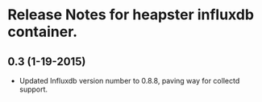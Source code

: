 # Release Notes for heapster influxdb container.

## 0.3 (1-19-2015)
- Updated Influxdb version number to 0.8.8, paving way for collectd support.
